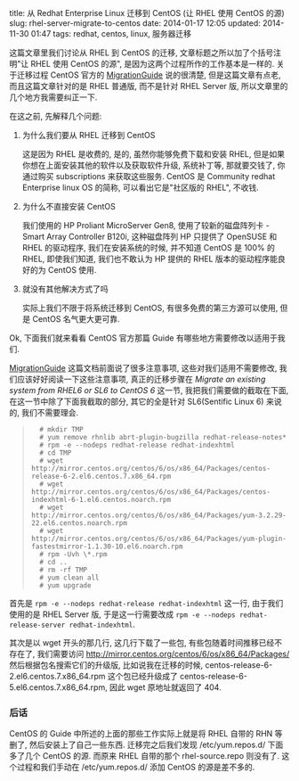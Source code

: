 title: 从 Redhat Enterprise Linux 迁移到 CentOS (让 RHEL 使用 CentOS 的源)
slug: rhel-server-migrate-to-centos
date: 2014-01-17 12:05
updated: 2014-11-30 01:47
tags: redhat, centos, linux, 服务器迁移

这篇文章里我们讨论从 RHEL 到 CentOS 的迁移, 文章标题之所以加了个括号注明"让 RHEL 使用 CentOS 的源", 是因为这两个过程所作的工作基本是一样的. 关于迁移过程 CentOS 官方的 [MigrationGuide](http://wiki.centos.org/HowTos/MigrationGuide) 说的很清楚, 但是这篇文章有点老, 而且这篇文章针对的是 RHEL 普通版, 而不是针对 RHEL Server 版, 所以文章里的几个地方我需要纠正一下.

在这之前, 先解释几个问题: 

1.  为什么我们要从 RHEL 迁移到 CentOS

    这是因为 RHEL 是收费的, 是的, 虽然你能够免费下载和安装 RHEL, 但是如果你想在上面安装其他的软件以及获取软件升级, 系统补丁等, 那就要交钱了, 你通过购买 subscriptions 来获取这些服务. CentOS 是 Community redhat Enterprise linux OS 的简称, 可以看出它是"社区版的 RHEL", 不收钱.

2.  为什么不直接安装 CentOS

    我们使用的 HP Proliant MicroServer Gen8, 使用了较新的磁盘阵列卡 - Smart Array Controller B120i, 这种磁盘阵列 HP 只提供了 OpenSUSE 和 RHEL 的驱动程序, 我们在安装系统的时候, 并不知道 CentOS 是 100% 的 RHEL, 即使我们知道, 我们也不敢认为 HP 提供的 RHEL 版本的驱动程序能良好的为 CentOS 使用.

3.  就没有其他解决方式了吗

    实际上我们不限于将系统迁移到 CentOS, 有很多免费的第三方源可以使用, 但是 CentOS 名气更大更可靠.

Ok, 下面我们就来看看 CentOS 官方那篇 Guide 有哪些地方需要修改以适用于我们. 

[MigrationGuide](http://wiki.centos.org/HowTos/MigrationGuide) 这篇文档前面说了很多注意事项, 这些对我们适用不需要修改, 我们应该好好阅读一下这些注意事项, 真正的迁移步骤在 _Migrate an existing system from RHEL6 or SL6 to CentOS 6_ 这一节, 我把我们需要做的截取在下面, 在这一节中除了下面我截取的部分, 其它的全是针对 SL6(Sentific Linux 6) 来说的, 我们不需要理会.

>       # mkdir TMP
>       # yum remove rhnlib abrt-plugin-bugzilla redhat-release-notes*
>       # rpm -e --nodeps redhat-release redhat-indexhtml
>       # cd TMP
>       # wget http://mirror.centos.org/centos/6/os/x86_64/Packages/centos-release-6-2.el6.centos.7.x86_64.rpm
>       # wget http://mirror.centos.org/centos/6/os/x86_64/Packages/centos-indexhtml-6-1.el6.centos.noarch.rpm
>       # wget http://mirror.centos.org/centos/6/os/x86_64/Packages/yum-3.2.29-22.el6.centos.noarch.rpm
>       # wget http://mirror.centos.org/centos/6/os/x86_64/Packages/yum-plugin-fastestmirror-1.1.30-10.el6.noarch.rpm
>       # rpm -Uvh \*.rpm
>       # cd ..
>       # rm -rf TMP
>       # yum clean all
>       # yum upgrade

首先是 `rpm -e --nodeps redhat-release redhat-indexhtml` 这一行, 由于我们使用的是 RHEL Server 版, 于是这一行需要改成 `rpm -e --nodeps redhat-release-server redhat-indexhtml`.

其次是以 wget 开头的那几行, 这几行下载了一些包, 有些包随着时间推移已经不存在了, 我们需要访问 http://mirror.centos.org/centos/6/os/x86_64/Packages/ 然后根据包名搜索它们的升级版, 比如说我在迁移的时候, centos-release-6-2.el6.centos.7.x86\_64.rpm 这个包已经升级成了 centos-release-6-5.el6.centos.7.x86\_64.rpm, 因此 wget 原地址就返回了 404.

### 后话

CentOS 的 Guide 中所述的上面的那些工作实际上就是将 RHEL 自带的 RHN 等删了, 然后安装上了自己一些东西. 迁移完之后我们发现 /etc/yum.repos.d/ 下面多了几个 CentOS 的源. 而原来 RHEL 自带的那个 rhel-source.repo 则没有了. 这个过程和我们手动在 /etc/yum.repos.d/ 添加 CentOS 的源是差不多的.
